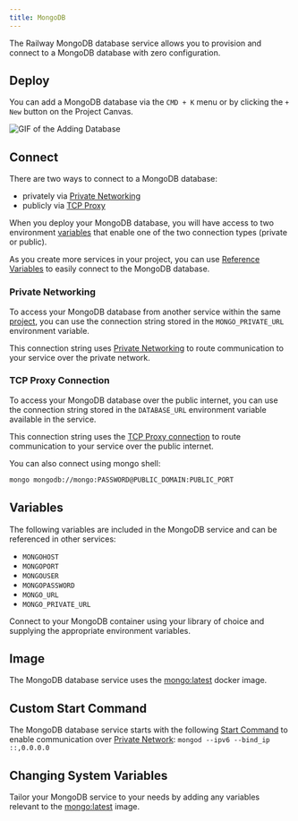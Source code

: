```yaml
---
title: MongoDB
---
```


The Railway MongoDB database service allows you to provision and connect to a
MongoDB database with zero configuration.

## Deploy

You can add a MongoDB database via the `CMD + K` menu or by clicking the `+ New` button on the Project Canvas.

<Image src="https://res.cloudinary.com/railway/image/upload/v1695934218/docs/databases/addDB_qxyctn.gif"
alt="GIF of the Adding Database"
layout="intrinsic"
width={450} height={396} quality={100} />

## Connect

There are two ways to connect to a MongoDB database:
- privately via [Private Networking](/reference/private-networking)
- publicly via [TCP Proxy](/deploy/exposing-your-app#tcp-proxying)

When you deploy your MongoDB database, you will have access to two environment [variables](/develop/variables) that enable one of the two connection types (private or public).

As you create more services in your project, you can use [Reference Variables](/guides/variables#referencing-another-services-variable) to easily connect to the MongoDB database.

### Private Networking

To access your MongoDB database from another service within the same [project](/develop/projects), you can use the connection string stored in the `MONGO_PRIVATE_URL` environment variable.

This connection string uses [Private Networking](/reference/private-networking) to route communication to your service over the private network.

### TCP Proxy Connection

To access your MongoDB database over the public internet, you can use the connection string stored in the `DATABASE_URL` environment variable available in the service.

This connection string uses the [TCP Proxy connection](/deploy/exposing-your-app#tcp-proxying) to route communication to your service over the public internet.

You can also connect using mongo shell:
```bash
mongo mongodb://mongo:PASSWORD@PUBLIC_DOMAIN:PUBLIC_PORT
```

## Variables

The following variables are included in the MongoDB service and can be referenced in other services:
- `MONGOHOST`
- `MONGOPORT`
- `MONGOUSER`
- `MONGOPASSWORD`
- `MONGO_URL`
- `MONGO_PRIVATE_URL`
 
Connect to your MongoDB container using your library of choice and supplying the
appropriate environment variables.

## Image

The MongoDB database service uses the [mongo:latest](https://hub.docker.com/_/mongo) docker image.

## Custom Start Command

The MongoDB database service starts with the following [Start Command](/deploy/deployments#start-command) to enable communication over [Private Network](/reference/private-networking): `mongod --ipv6 --bind_ip ::,0.0.0.0`

## Changing System Variables

Tailor your MongoDB service to your needs by adding any variables relevant to the [mongo:latest](https://hub.docker.com/_/mongo) image.